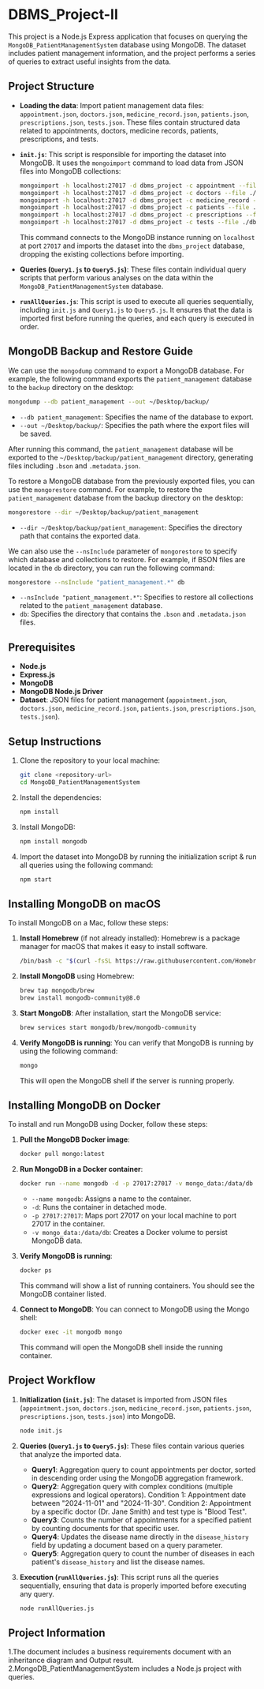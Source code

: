 # DBMS_Project-II

This project is a Node.js Express application that focuses on querying the `MongoDB_PatientManagementSystem` database using MongoDB. The dataset includes patient management information, and the project performs a series of queries to extract useful insights from the data.

## Project Structure

- **Loading the data**: Import patient management data files: `appointment.json`, `doctors.json`, `medicine_record.json`, `patients.json`, `prescriptions.json`, `tests.json`. These files contain structured data related to appointments, doctors, medicine records, patients, prescriptions, and tests.

- **`init.js`**: This script is responsible for importing the dataset into MongoDB. It uses the `mongoimport` command to load data from JSON files into MongoDB collections:
  ```bash
  mongoimport -h localhost:27017 -d dbms_project -c appointment --file ./db/appointment.json --drop
  mongoimport -h localhost:27017 -d dbms_project -c doctors --file ./db/doctors.json --drop
  mongoimport -h localhost:27017 -d dbms_project -c medicine_record --file ./db/medicine_record.json --drop
  mongoimport -h localhost:27017 -d dbms_project -c patients --file ./db/patients.json --drop
  mongoimport -h localhost:27017 -d dbms_project -c prescriptions --file ./db/prescriptions.json --drop
  mongoimport -h localhost:27017 -d dbms_project -c tests --file ./db/tests.json --drop
  ```
  This command connects to the MongoDB instance running on `localhost` at port `27017` and imports the dataset into the `dbms_project` database, dropping the existing collections before importing.

- **Queries (`Query1.js` to `Query5.js`)**: These files contain individual query scripts that perform various analyses on the data within the `MongoDB_PatientManagementSystem` database.

- **`runAllQueries.js`**: This script is used to execute all queries sequentially, including `init.js` and `Query1.js` to `Query5.js`. It ensures that the data is imported first before running the queries, and each query is executed in order.
## MongoDB Backup and Restore Guide

We can use the `mongodump` command to export a MongoDB database. For example, the following command exports the `patient_management` database to the `backup` directory on the desktop:

```bash
mongodump --db patient_management --out ~/Desktop/backup/
```

- `--db patient_management`: Specifies the name of the database to export.
- `--out ~/Desktop/backup/`: Specifies the path where the export files will be saved.

After running this command, the `patient_management` database will be exported to the `~/Desktop/backup/patient_management` directory, generating files including `.bson` and `.metadata.json`.

To restore a MongoDB database from the previously exported files, you can use the `mongorestore` command. For example, to restore the `patient_management` database from the backup directory on the desktop:

```bash
mongorestore --dir ~/Desktop/backup/patient_management
```

- `--dir ~/Desktop/backup/patient_management`: Specifies the directory path that contains the exported data.

We can also use the `--nsInclude` parameter of `mongorestore` to specify which database and collections to restore. For example, if  BSON files are located in the `db` directory, you can run the following command:

```bash
mongorestore --nsInclude "patient_management.*" db
```

- `--nsInclude "patient_management.*"`: Specifies to restore all collections related to the `patient_management` database.
- `db`: Specifies the directory that contains the `.bson` and `.metadata.json` files.  

## Prerequisites

- **Node.js**
- **Express.js**
- **MongoDB**
- **MongoDB Node.js Driver**
- **Dataset**: JSON files for patient management (`appointment.json`, `doctors.json`, `medicine_record.json`, `patients.json`, `prescriptions.json`, `tests.json`).

## Setup Instructions

1. Clone the repository to your local machine:
   ```bash
   git clone <repository-url>
   cd MongoDB_PatientManagementSystem
   ```

2. Install the dependencies:
   ```bash
   npm install
   ```
3. Install MongoDB:
   ```bash
   npm install mongodb
   ```
4. Import the dataset into MongoDB by running the initialization script & run all queries using the following command:
   ```bash
   npm start
   ```

## Installing MongoDB on macOS

To install MongoDB on a Mac, follow these steps:

1. **Install Homebrew** (if not already installed):
   Homebrew is a package manager for macOS that makes it easy to install software.
   ```bash
   /bin/bash -c "$(curl -fsSL https://raw.githubusercontent.com/Homebrew/install/HEAD/install.sh)"
   ```

2. **Install MongoDB** using Homebrew:
   ```bash
   brew tap mongodb/brew
   brew install mongodb-community@8.0
   ```

3. **Start MongoDB**:
   After installation, start the MongoDB service:
   ```bash
   brew services start mongodb/brew/mongodb-community
   ```

4. **Verify MongoDB is running**:
   You can verify that MongoDB is running by using the following command:
   ```bash
   mongo
   ```
   This will open the MongoDB shell if the server is running properly.

## Installing MongoDB on Docker

To install and run MongoDB using Docker, follow these steps:

1. **Pull the MongoDB Docker image**:
   ```bash
   docker pull mongo:latest
   ```

2. **Run MongoDB in a Docker container**:
   ```bash
   docker run --name mongodb -d -p 27017:27017 -v mongo_data:/data/db mongo:latest
   ```
   - `--name mongodb`: Assigns a name to the container.
   - `-d`: Runs the container in detached mode.
   - `-p 27017:27017`: Maps port 27017 on your local machine to port 27017 in the container.
   - `-v mongo_data:/data/db`: Creates a Docker volume to persist MongoDB data.

3. **Verify MongoDB is running**:
   ```bash
   docker ps
   ```
   This command will show a list of running containers. You should see the MongoDB container listed.

4. **Connect to MongoDB**:
   You can connect to MongoDB using the Mongo shell:
   ```bash
   docker exec -it mongodb mongo
   ```
   This command will open the MongoDB shell inside the running container.

## Project Workflow

1. **Initialization (`init.js`)**: The dataset is imported from JSON files (`appointment.json`, `doctors.json`, `medicine_record.json`, `patients.json`, `prescriptions.json`, `tests.json`) into MongoDB.
   ```bash
   node init.js
   ```

2. **Queries (`Query1.js` to `Query5.js`)**: These files contain various queries that analyze the imported data.
   - **Query1**: Aggregation query to count appointments per doctor, sorted in descending order using the MongoDB aggregation framework.
   - **Query2**: Aggregation query with complex conditions (multiple expressions and logical operators). Condition 1: Appointment date between "2024-11-01" and "2024-11-30". Condition 2: Appointment by a specific doctor (Dr. Jane Smith) and test type is "Blood Test".
   - **Query3**: Counts the number of appointments for a specified patient by counting documents for that specific user.
   - **Query4**: Updates the disease name directly in the `disease_history` field by updating a document based on a query parameter.
   - **Query5**: Aggregation query to count the number of diseases in each patient's `disease_history` and list the disease names.

3. **Execution (`runAllQueries.js`)**: This script runs all the queries sequentially, ensuring that data is properly imported before executing any query.
   ```bash
   node runAllQueries.js
   ```
## Project Information
1.The document includes a business requirements document with an inheritance diagram and Output result.  
2.MongoDB_PatientManagementSystem includes a Node.js project with queries.  

